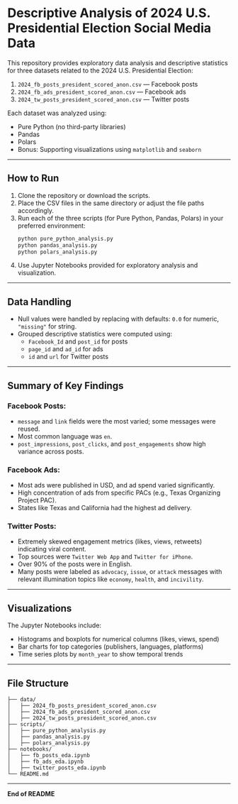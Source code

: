 
# Descriptive Analysis of 2024 U.S. Presidential Election Social Media Data

This repository provides exploratory data analysis and descriptive statistics for three datasets related to the 2024 U.S. Presidential Election:

1. `2024_fb_posts_president_scored_anon.csv` — Facebook posts
2. `2024_fb_ads_president_scored_anon.csv` — Facebook ads
3. `2024_tw_posts_president_scored_anon.csv` — Twitter posts

Each dataset was analyzed using:
- Pure Python (no third-party libraries)
- Pandas
- Polars
- Bonus: Supporting visualizations using `matplotlib` and `seaborn`

---

## How to Run

1. Clone the repository or download the scripts.
2. Place the CSV files in the same directory or adjust the file paths accordingly.
3. Run each of the three scripts (for Pure Python, Pandas, Polars) in your preferred environment:
   ```bash
   python pure_python_analysis.py
   python pandas_analysis.py
   python polars_analysis.py
   ```
4. Use Jupyter Notebooks provided for exploratory analysis and visualization.

---

## Data Handling

- Null values were handled by replacing with defaults: `0.0` for numeric, `"missing"` for string.
- Grouped descriptive statistics were computed using:
  - `Facebook_Id` and `post_id` for posts
  - `page_id` and `ad_id` for ads
  - `id` and `url` for Twitter posts

---

## Summary of Key Findings

### Facebook Posts:
- `message` and `link` fields were the most varied; some messages were reused.
- Most common language was `en`.
- `post_impressions`, `post_clicks`, and `post_engagements` show high variance across posts.

### Facebook Ads:
- Most ads were published in USD, and ad spend varied significantly.
- High concentration of ads from specific PACs (e.g., Texas Organizing Project PAC).
- States like Texas and California had the highest ad delivery.

### Twitter Posts:
- Extremely skewed engagement metrics (likes, views, retweets) indicating viral content.
- Top sources were `Twitter Web App` and `Twitter for iPhone`.
- Over 90% of the posts were in English.
- Many posts were labeled as `advocacy`, `issue`, or `attack` messages with relevant illumination topics like `economy`, `health`, and `incivility`.

---

## Visualizations

The Jupyter Notebooks include:
- Histograms and boxplots for numerical columns (likes, views, spend)
- Bar charts for top categories (publishers, languages, platforms)
- Time series plots by `month_year` to show temporal trends

---

## File Structure

```
├── data/
│   ├── 2024_fb_posts_president_scored_anon.csv
│   ├── 2024_fb_ads_president_scored_anon.csv
│   ├── 2024_tw_posts_president_scored_anon.csv
├── scripts/
│   ├── pure_python_analysis.py
│   ├── pandas_analysis.py
│   ├── polars_analysis.py
├── notebooks/
│   ├── fb_posts_eda.ipynb
│   ├── fb_ads_eda.ipynb
│   ├── twitter_posts_eda.ipynb
└── README.md
```

---



**End of README**
